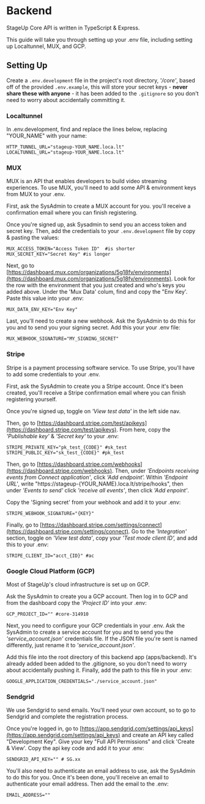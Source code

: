 # **Backend**

StageUp Core API is written in TypeScript & Express.

This guide will take you through setting up your .env file, including setting up Localtunnel, MUX, and GCP.

## **Setting Up**

Create a `.env.development` file in the project's root directory, *'/core'*, based off of the provided `.env.example`, this will store your secret keys - **never share these with anyone** - it has been added to the `.gitignore` so you don't need to worry about accidentally committing it.

### Localtunnel

In .env.development, find and replace the lines below, replacing "YOUR_NAME" with your name:

```
HTTP_TUNNEL_URL="stageup-YOUR_NAME.loca.lt"
LOCALTUNNEL_URL="stageup-YOUR_NAME.loca.lt"
```

### **MUX**

MUX is an API that enables developers to build video streaming experiences. To use MUX, you'll need to add some API & environment keys from MUX to your .env.

First, ask the SysAdmin to create a MUX account for you. you'll receive a confirmation email where you can finish registering.

Once you're signed up, ask Sysadmin to send you an access token and secret key. Then, add the credentials to your `.env.development` file by copy & pasting the values:

```
MUX_ACCESS_TOKEN="Access Token ID"  #is shorter
MUX_SECRET_KEY="Secret Key" #is longer
```

Next, go to [https://dashboard.mux.com/organizations/5g18fv/environments](https://dashboard.mux.com/organizations/5g18fv/environments). Look for the row with the environment that you just created and who's keys you added above. Under the 'Mux Data' colum, find and copy the "Env Key'. Paste this value into your .env:

```
MUX_DATA_ENV_KEY="Env Key"
```

Last, you'll need to create a new webhook. Ask the SysAdmin to do this for you and to send you your signing secret. Add this your your .env file:

```
MUX_WEBHOOK_SIGNATURE="MY_SIGNING_SECRET"
```

### Stripe

Stripe is a payment processing software service. To use Stripe, you'll have to add some credentials to your .env.

First, ask the SysAdmin to create you a Stripe account. Once it's been created, you'll receive a Stripe confirmation email where you can finish registering yourself.

Once you're signed up, toggle on *'View test data'* in the left side nav.

Then, go to [https://dashboard.stripe.com/test/apikeys](https://dashboard.stripe.com/test/apikeys). From here, copy the *'Publishable key'* & *'Secret key'* to your .env:

```
STRIPE_PRIVATE_KEY="pk_test_{CODE}" #sk_test
STRIPE_PUBLIC_KEY="sk_test_{CODE}" #pk_test
```

Then, go to [https://dashboard.stripe.com/webhooks](https://dashboard.stripe.com/webhooks). Then, under *'Endpoints receiving events from Connect application'*, click *'Add endpoint'.* Within *'Endpoint URL'*, write "https://stageup-{YOUR_NAME}.loca.lt/stripe/hooks", then under *'Events to send'* click *'receive all events'*, then click *'Add enpoint'*.

Copy the 'Signing secret' from your webhook and add it to your .env:

```
STRIPE_WEBHOOK_SIGNATURE="{KEY}"
```

Finally, go to [https://dashboard.stripe.com/settings/connect](https://dashboard.stripe.com/settings/connect). Go to the *'Integration'* section, toggle on *'View test data'*, copy your *'Test mode client ID',* and add this to your .env:

```
STRIPE_CLIENT_ID="acct_{ID}" #ac
```

### Google Cloud Platform (GCP)

Most of StageUp's cloud infrastructure is set up on GCP.

Ask the SysAdmin to create you a GCP account. Then log in to GCP and from the dashboard copy the *'Project ID'* into your .env: 

```
GCP_PROJECT_ID="" #core-314910
```

Next, you need to configure your GCP credentials in your .env. Ask the SysAdmin to create a service account for you and to send you the *'service_account.json'* credentials file. If the JSON file you're sent is named differently, just rename it to *'service_account.json'*.

Add this file into the root directory of this backend app (apps/backend). It's already added been added to the .gitignore, so you don't need to worry about accidentally pushing it. Finally, add the path to this file in your .env:

```
GOOGLE_APPLICATION_CREDENTIALS="./service_account.json"
```

### Sendgrid

We use Sendgrid to send emails. You'll need your own account, so to go to Sendgrid and complete the registration process. 

Once you're logged in, go to [https://app.sendgrid.com/settings/api_keys](https://app.sendgrid.com/settings/api_keys) and create an API key called "Development Key". Give your key "Full API Permissions" and click 'Create & View'. Copy the api key code and add it to your .env: 

```
SENDGRID_API_KEY="" # SG.xx
```

You'll also need to authenticate an email address to use, ask the SysAdmin to do this for you. Once it's been done, you'll receive an email to authenticate your email address. Then add the email to the .env:

```
EMAIL_ADDRESS=""
```